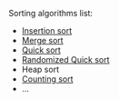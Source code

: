 Sorting algorithms list:
- [Insertion sort](https://github.com/gaoisbest/Basic-Algorithms/blob/master/Sorting_algorithms/Insert_sort.py)
- [Merge sort](https://github.com/gaoisbest/Basic-Algorithms/blob/master/Sorting_algorithms/Merge_sort.py)
- [Quick sort](https://github.com/gaoisbest/Basic-Algorithms/blob/master/Sorting_algorithms/Quick_sort.py)
- [Randomized Quick sort](https://github.com/gaoisbest/Basic-Algorithms/blob/master/Sorting_algorithms/Quick_sort_randomnized.py)
- Heap sort
- [Counting sort](https://github.com/gaoisbest/Basic-Algorithms/blob/master/Sorting_algorithms/Counting_sort.py)
- ...
